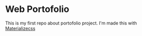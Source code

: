 # Web Portofolio

This is my first repo about portofolio project. I'm made this with <a href="https://materializecss.com/">Materializecss</a>
